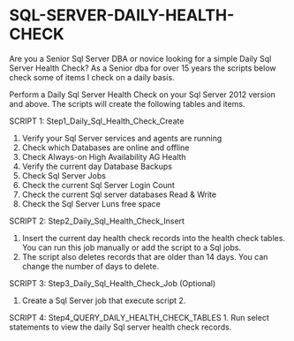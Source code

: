 # SQL-SERVER-DAILY-HEALTH-CHECK
Are you a Senior Sql Server DBA or novice looking for a simple Daily Sql Server Health Check?   As a Senior dba for over 15 years the scripts below check some of items I check on a daily basis. 

Perform a Daily Sql Server Health Check on your Sql Server 2012 version and above.
The scripts will create the following tables and items.

SCRIPT 1: Step1_Daily_Sql_Health_Check_Create
1.	Verify your Sql Server services and agents are running
2.	Check which Databases are online and offline
3.	Check Always-on High Availability AG Health
4.	Verify the current day Database Backups
5.	Check Sql Server Jobs
6.	Check the current Sql Server Login Count
7.	Check the current Sql server databases Read & Write
8.	Check the Sql Server Luns free space

SCRIPT 2: Step2_Daily_Sql_Health_Check_Insert
1.	Insert the current day health check records into the health check tables. You can run this job manually or add the script to a Sql jobs.
2.	The script also deletes records that are older than 14 days. You can change the number of days to delete.

SCRIPT 3: Step3_Daily_Sql_Health_Check_Job (Optional)
1.	Create a Sql Server job that execute script 2.

SCRIPT 4: Step4_QUERY_DAILY_HEALTH_CHECK_TABLES
       1. Run select statements to view the daily Sql server health check records.

